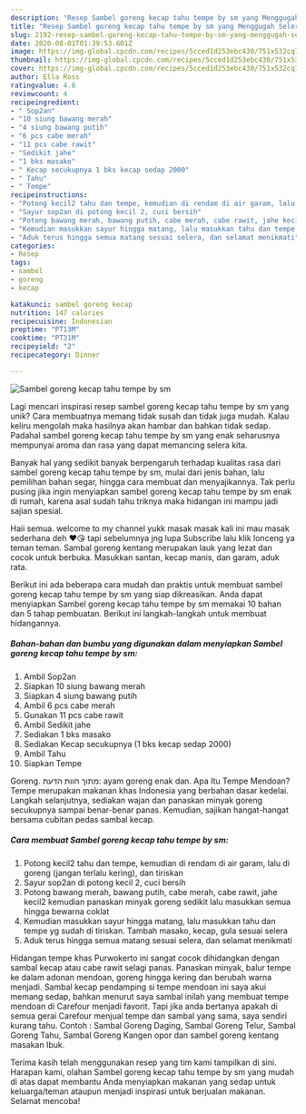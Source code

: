 ```yaml
---
description: "Resep Sambel goreng kecap tahu tempe by sm yang Menggugah Selera"
title: "Resep Sambel goreng kecap tahu tempe by sm yang Menggugah Selera"
slug: 2192-resep-sambel-goreng-kecap-tahu-tempe-by-sm-yang-menggugah-selera
date: 2020-08-01T01:39:53.601Z
image: https://img-global.cpcdn.com/recipes/5cced1d253ebc430/751x532cq70/sambel-goreng-kecap-tahu-tempe-by-sm-foto-resep-utama.jpg
thumbnail: https://img-global.cpcdn.com/recipes/5cced1d253ebc430/751x532cq70/sambel-goreng-kecap-tahu-tempe-by-sm-foto-resep-utama.jpg
cover: https://img-global.cpcdn.com/recipes/5cced1d253ebc430/751x532cq70/sambel-goreng-kecap-tahu-tempe-by-sm-foto-resep-utama.jpg
author: Ella Ross
ratingvalue: 4.8
reviewcount: 4
recipeingredient:
- " Sop2an"
- "10 siung bawang merah"
- "4 siung bawang putih"
- "6 pcs cabe merah"
- "11 pcs cabe rawit"
- "Sedikit jahe"
- "1 bks masako"
- " Kecap secukupnya 1 bks kecap sedap 2000"
- " Tahu"
- " Tempe"
recipeinstructions:
- "Potong kecil2 tahu dan tempe, kemudian di rendam di air garam, lalu di goreng (jangan terlalu kering), dan tiriskan"
- "Sayur sop2an di potong kecil 2, cuci bersih"
- "Potong bawang merah, bawang putih, cabe merah, cabe rawit, jahe kecil2 kemudian panaskan minyak goreng sedikit lalu masukkan semua hingga bewarna coklat"
- "Kemudian masukkan sayur hingga matang, lalu masukkan tahu dan tempe yg sudah di tiriskan. Tambah masako, kecap, gula sesuai selera"
- "Aduk terus hingga semua matang sesuai selera, dan selamat menikmati"
categories:
- Resep
tags:
- sambel
- goreng
- kecap

katakunci: sambel goreng kecap 
nutrition: 147 calories
recipecuisine: Indonesian
preptime: "PT13M"
cooktime: "PT31M"
recipeyield: "2"
recipecategory: Dinner

---
```



![Sambel goreng kecap tahu tempe by sm](https://img-global.cpcdn.com/recipes/5cced1d253ebc430/751x532cq70/sambel-goreng-kecap-tahu-tempe-by-sm-foto-resep-utama.jpg)

Lagi mencari inspirasi resep sambel goreng kecap tahu tempe by sm yang unik? Cara membuatnya memang tidak susah dan tidak juga mudah. Kalau keliru mengolah maka hasilnya akan hambar dan bahkan tidak sedap. Padahal sambel goreng kecap tahu tempe by sm yang enak seharusnya mempunyai aroma dan rasa yang dapat memancing selera kita.

Banyak hal yang sedikit banyak berpengaruh terhadap kualitas rasa dari sambel goreng kecap tahu tempe by sm, mulai dari jenis bahan, lalu pemilihan bahan segar, hingga cara membuat dan menyajikannya. Tak perlu pusing jika ingin menyiapkan sambel goreng kecap tahu tempe by sm enak di rumah, karena asal sudah tahu triknya maka hidangan ini mampu jadi sajian spesial.

Haii semua. welcome to my channel yukk masak masak kali ini mau masak sederhana deh ❤😘 tapi sebelumnya jng lupa Subscribe lalu klik lonceng ya teman teman. Sambal goreng kentang merupakan lauk yang lezat dan cocok untuk berbuka. Masukkan santan, kecap manis, dan garam, aduk rata.


Berikut ini ada beberapa cara mudah dan praktis untuk membuat sambel goreng kecap tahu tempe by sm yang siap dikreasikan. Anda dapat menyiapkan Sambel goreng kecap tahu tempe by sm memakai 10 bahan dan 5 tahap pembuatan. Berikut ini langkah-langkah untuk membuat hidangannya.

<!--inarticleads1-->

##### Bahan-bahan dan bumbu yang digunakan dalam menyiapkan Sambel goreng kecap tahu tempe by sm:

1. Ambil  Sop2an
1. Siapkan 10 siung bawang merah
1. Siapkan 4 siung bawang putih
1. Ambil 6 pcs cabe merah
1. Gunakan 11 pcs cabe rawit
1. Ambil Sedikit jahe
1. Sediakan 1 bks masako
1. Sediakan  Kecap secukupnya (1 bks kecap sedap 2000)
1. Ambil  Tahu
1. Siapkan  Tempe


Goreng. מתוך חוות הדעת: ‪ayam goreng enak dan.‬ Apa Itu Tempe Mendoan? Tempe merupakan makanan khas Indonesia yang berbahan dasar kedelai. Langkah selanjutnya, sediakan wajan dan panaskan minyak goreng secukupnya sampai benar-benar panas. Kemudian, sajikan hangat-hangat bersama cubitan pedas sambal kecap. 

<!--inarticleads2-->

##### Cara membuat Sambel goreng kecap tahu tempe by sm:

1. Potong kecil2 tahu dan tempe, kemudian di rendam di air garam, lalu di goreng (jangan terlalu kering), dan tiriskan
1. Sayur sop2an di potong kecil 2, cuci bersih
1. Potong bawang merah, bawang putih, cabe merah, cabe rawit, jahe kecil2 kemudian panaskan minyak goreng sedikit lalu masukkan semua hingga bewarna coklat
1. Kemudian masukkan sayur hingga matang, lalu masukkan tahu dan tempe yg sudah di tiriskan. Tambah masako, kecap, gula sesuai selera
1. Aduk terus hingga semua matang sesuai selera, dan selamat menikmati


Hidangan tempe khas Purwokerto ini sangat cocok dihidangkan dengan sambal kecap atau cabe rawit selagi panas. Panaskan minyak, balur tempe ke dalam adonan mendoan, goreng hingga kering dan berubah warna menjadi. Sambal kecap pendamping si tempe mendoan ini saya akui memang sedap, bahkan menurut saya sambal inilah yang membuat tempe mendoan di Carefour menjadi favorit. Tapi jika anda bertanya apakah di semua gerai Carefour menjual tempe dan sambal yang sama, saya sendiri kurang tahu. Contoh : Sambal Goreng Daging, Sambal Goreng Telur, Sambal Goreng Tahu, Sambal Goreng Kangen opor dan sambel goreng kentang masakan Ibuk. 

Terima kasih telah menggunakan resep yang tim kami tampilkan di sini. Harapan kami, olahan Sambel goreng kecap tahu tempe by sm yang mudah di atas dapat membantu Anda menyiapkan makanan yang sedap untuk keluarga/teman ataupun menjadi inspirasi untuk berjualan makanan. Selamat mencoba!
